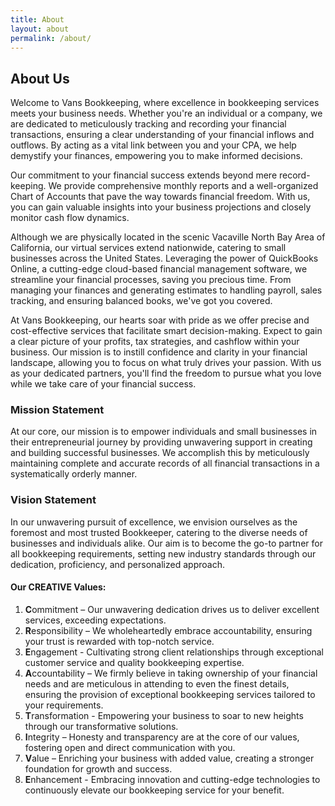 ```yaml
---
title: About
layout: about
permalink: /about/
---
```


## About Us
<!-- Vans Bookkeeping is a bookkeeping business providing top notch service 
to business and individuals to keep track and record of the financial 
transaction to determine what is going in and out of your business, we 
bridge the gap between you and your CPA and help you understand your 
finances. We provide monthly reports and Chart of Accounts to build a 
financial freedom. We project what your business is doing and monitor 
cash flow.

We are a business based at Vacaville North Bay Area of California; however, 
we provide virtual services to small business across United States using 
QuickBooks Online which is a cloud based financial management software. 
It is designed in such a way that it helps you save your time by managing 
your finances, creating estimates and invoices, manage payroll, tracking 
sales and maintain and balance the books.

We jubilate in providing accurate and affordable services help you make 
smart decisions, you will gain a picture of understanding of profits, tax 
strategy and cashflow in business. We are here to help your business to build 
confidence and clarity in knowing your numbers so you can do more of 
what you love. -->


Welcome to Vans Bookkeeping, where excellence in bookkeeping services meets your business needs. Whether you're an individual or a company, we are dedicated to meticulously tracking and recording your financial transactions, ensuring a clear understanding of your financial inflows and outflows. By acting as a vital link between you and your CPA, we help demystify your finances, empowering you to make informed decisions.

Our commitment to your financial success extends beyond mere record-keeping. We provide comprehensive monthly reports and a well-organized Chart of Accounts that pave the way towards financial freedom. With us, you can gain valuable insights into your business projections and closely monitor cash flow dynamics.

Although we are physically located in the scenic Vacaville North Bay Area of California, our virtual services extend nationwide, catering to small businesses across the United States. Leveraging the power of QuickBooks Online, a cutting-edge cloud-based financial management software, we streamline your financial processes, saving you precious time. From managing your finances and generating estimates to handling payroll, sales tracking, and ensuring balanced books, we've got you covered.

At Vans Bookkeeping, our hearts soar with pride as we offer precise and cost-effective services that facilitate smart decision-making. Expect to gain a clear picture of your profits, tax strategies, and cashflow within your business. Our mission is to instill confidence and clarity in your financial landscape, allowing you to focus on what truly drives your passion. With us as your dedicated partners, you'll find the freedom to pursue what you love while we take care of your financial success.


### Mission Statement
At our core, our mission is to empower individuals and small businesses in their entrepreneurial journey by providing unwavering support in creating and building successful businesses. We accomplish this by meticulously maintaining complete and accurate records of all financial transactions in a systematically orderly manner.

### Vision Statement
In our unwavering pursuit of excellence, we envision ourselves as the foremost and most trusted Bookkeeper, catering to the diverse needs of businesses and individuals alike. Our aim is to become the go-to partner for all bookkeeping requirements, setting new industry standards through our dedication, proficiency, and personalized approach.

#### Our CREATIVE Values:
1. **C**ommitment – Our unwavering dedication drives us to deliver excellent services, exceeding expectations.
2. **R**esponsibility – We wholeheartedly embrace accountability, ensuring your trust is rewarded with top-notch service.
3. **E**ngagement - Cultivating strong client relationships through exceptional customer service and quality bookkeeping expertise. 
4. **A**ccountability – We firmly believe in taking ownership of your financial needs and are meticulous in attending to even the finest details, ensuring the provision of exceptional bookkeeping services tailored to your requirements.
5. **T**ransformation - Empowering your business to soar to new heights through our transformative solutions. 
6. **I**ntegrity – Honesty and transparency are at the core of our values, fostering open and direct communication with you.
7. **V**alue – Enriching your business with added value, creating a stronger foundation for growth and success.
8. **E**nhancement -  Embracing innovation and cutting-edge technologies to continuously elevate our bookkeeping service for your benefit.
